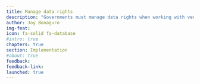 ```yaml
---
title: Manage data rights
description: "Governments must manage data rights when working with vendors and contractors. If not, some unscrupulous vendors or contractors may hold your data hostage."
author: Joy Bonaguro
img-feat: 
icon: fa-solid fa-database
#intro: true
chapters: true
section: Implementation
#about: true
feedback:
feedback-link: 
launched: true
---
```

